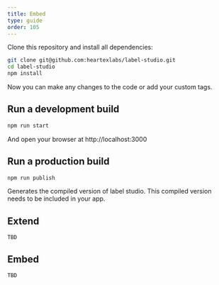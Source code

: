 ```yaml
---
title: Embed
type: guide
order: 105
---
```


Clone this repository and install all dependencies:

```bash
git clone git@github.com:heartexlabs/label-studio.git
cd label-studio
npm install
```

Now you can make any changes to the code or add your custom tags.

## Run a development build

```bash
npm run start
```

And open your browser at http://localhost:3000

## Run a production build

```bash
npm run publish
```

Generates the compiled version of label studio. This compiled version needs to be included in your app.

## Extend

```
TBD
```

## Embed

```
TBD
```
